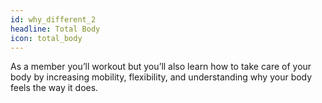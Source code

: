 ```yaml
---
id: why_different_2
headline: Total Body
icon: total_body
---
```


As a member you’ll workout but you’ll also learn how to take care of your body by increasing mobility, flexibility, and understanding why your body feels the way it does.
